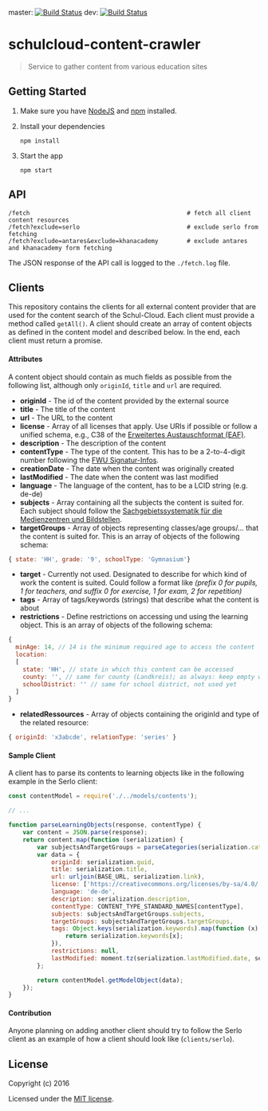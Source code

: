 master: [![Build Status](https://travis-ci.org/schul-cloud/schulcloud-content-crawler.svg?branch=master)](https://travis-ci.org/schulcloud/schulcloud-content-crawler)
dev: [![Build Status](https://travis-ci.org/schul-cloud/schulcloud-content-crawler.svg?branch=dev)](https://travis-ci.org/schulcloud/schulcloud-content-crawler)
# schulcloud-content-crawler
> Service to gather content from various education sites

## Getting Started

1. Make sure you have [NodeJS](https://nodejs.org/) and [npm](https://www.npmjs.com/) installed.
2. Install your dependencies

    ```
    npm install
    ```
3. Start the app

    ```
    npm start
    ```

## API

```
/fetch                                            # fetch all client content resources
/fetch?exclude=serlo                              # exclude serlo from fetching
/fetch?exclude=antares&exclude=khanacademy        # exclude antares and khanacademy form fetching
```

The JSON response of the API call is logged to the `./fetch.log` file.

## Clients

This repository contains the clients for all external content provider that are used for the content search of the Schul-Cloud. 
Each client must provide a method called `getAll()`. A client should create an array of content objects as defined in the content model and described below. In the end, each client must return a promise.

#### Attributes
A content object should contain as much fields as possible from the following list, although only `originId`, `title` and `url` are required.

* **originId** - The id of the content provided by the external source
* **title** - The title of the content
* **url** - The URL to the content
* **license** - Array of all licenses that apply. Use URIs if possible or follow a unified schema, e.g., C38 of the [Erweitertes Austauschformat (EAF)](ftp://ftp.fwu.de/fwu/eaf/db-eaf.pdf).
* **description** - The description of the content
* **contentType** - The type of the content. This has to be a 2-to-4-digit number following the [FWU Signatur-Infos](ftp://ftp.fwu.de/fwu/eaf/Signatur-Infos%202015-05.pdf).
* **creationDate** - The date when the content was originally created
* **lastModified** - The date when the content was last modified
* **language** - The language of the content, has to be a LCID string (e.g. de-de)
* **subjects** - Array containing all the subjects the content is suited for. Each subject should follow the [Sachgebietssystematik für die Medienzentren und Bildstellen](http://agmud.de/wp-content/uploads/2013/09/sgsyst-20121219.pdf).
* **targetGroups** - Array of objects representing classes/age groups/… that the content is suited for. This is an array of objects of the following schema:
```javascript
{ state: 'HH', grade: '9', schoolType: 'Gymnasium'}
```
* **target** - Currently not used. Designated to describe for which kind of work the content is suited. Could follow a format like *(prefix 0 for pupils, 1 for teachers, and suffix 0 for exercise, 1 for exam, 2 for repetition)*
* **tags** - Array of tags/keywords (strings) that describe what the content is about
* **restrictions** - Define restrictions on accessing und using the learning object. This is an array of objects of the following schema: 
```javascript
{
  minAge: 14, // 14 is the minimum required age to access the content
  location:
  [
    state: 'HH', // state in which this content can be accessed
    county: '', // same for county (Landkreis); as always: keep empty when it does not apply, not used yet
    schoolDistrict: '' // same for school district, not used yet
  ]
}
```

* **relatedRessources** - Array of objects containing the originId and type of the related resource:
```javascript
{ originId: 'x3abcde', relationType: 'series' }
```

#### Sample Client
A client has to parse its contents to learning objects like in the following example in the Serlo client:
```javascript
const contentModel = require('./../models/contents');

// ...

function parseLearningObjects(response, contentType) {
    var content = JSON.parse(response);
    return content.map(function (serialization) {
        var subjectsAndTargetGroups = parseCategories(serialization.categories);
        var data = {
            originId: serialization.guid,
            title: serialization.title,
            url: urljoin(BASE_URL, serialization.link),
            license: ['https://creativecommons.org/licenses/by-sa/4.0/'],
            language: 'de-de',
            description: serialization.description,
            contentType: CONTENT_TYPE_STANDARD_NAMES[contentType],
            subjects: subjectsAndTargetGroups.subjects,
            targetGroups: subjectsAndTargetGroups.targetGroups,
            tags: Object.keys(serialization.keywords).map(function (x) {
                return serialization.keywords[x];
            }),
            restrictions: null,
            lastModified: moment.tz(serialization.lastModified.date, serialization.lastModified.timezone).toDate()
        };

        return contentModel.getModelObject(data);
    });
}
```

#### Contribution

Anyone planning on adding another client should try to follow the Serlo client as an example of how a client should look like (`clients/serlo`).

## License

Copyright (c) 2016

Licensed under the [MIT license](LICENSE).
